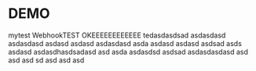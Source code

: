 # DEMO
mytest
WebhookTEST
OKEEEEEEEEEEEE
tedasdasdsad
asdasdasd
asdasdasd
asdasd
asdasd
asdasdasd
asda
asdasd
asdasd
asdsad
asds
asdasd
asdasdhasdsadasd
asd
asda
asdasdsd
asdsad
asdasdasdasd
asd
asd
asd
sd
asd
asd
asd
